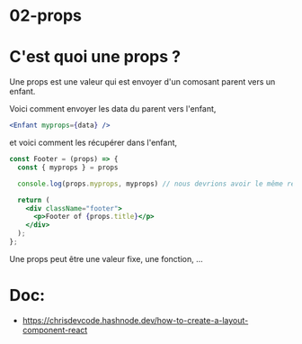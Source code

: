 # 02-props

# C'est quoi une props ?

Une props est une valeur qui est envoyer d'un comosant parent vers un enfant.

Voici comment envoyer les data du parent vers l'enfant,

```jsx
<Enfant myprops={data} />
```

et voici comment les récupérer dans l'enfant,

```jsx
const Footer = (props) => {
  const { myprops } = props

  console.log(props.myprops, myprops) // nous devrions avoir le même réultat

  return (
    <div className="footer">
      <p>Footer of {props.title}</p>
    </div>
  );
};
```

Une props peut être une valeur fixe, une fonction, ...

# Doc:
  - https://chrisdevcode.hashnode.dev/how-to-create-a-layout-component-react

